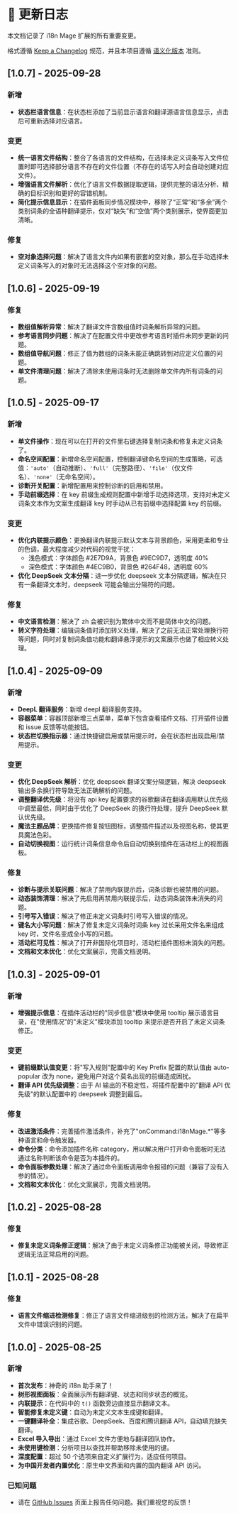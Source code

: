 # 📝 更新日志

本文档记录了 i18n Mage 扩展的所有重要变更。

格式遵循 [Keep a Changelog](https://keepachangelog.com/zh-CN/1.0.0/) 规范，并且本项目遵循 [语义化版本](https://semver.org/lang/zh-CN/) 准则。

## [1.0.7] - 2025-09-28

### 新增
- **状态栏语言信息**：在状态栏添加了当前显示语言和翻译源语言信息显示，点击后可重新选择对应语言。

### 变更
- **统一语言文件结构**：整合了各语言的文件结构，在选择未定义词条写入文件位置时即可选择部分语言不存在的文件位置（不存在的话写入时会自动创建对应文件）。
- **增强语言文件解析**：优化了语言文件数据提取逻辑，提供完整的语法分析、精确的目标识别和更好的容错机制。
- **简化提示信息显示**：在插件面板同步情况模块中，移除了“正常”和“多余”两个类别词条的全语种翻译提示，仅对“缺失”和“空值”两个类别展示，使界面更加清晰。

### 修复
- **空对象选择问题**：解决了语言文件内如果有嵌套的空对象，那么在手动选择未定义词条写入的对象时无法选择这个空对象的问题。

## [1.0.6] - 2025-09-19

### 修复
- **数组值解析异常**：解决了翻译文件含数组值时词条解析异常的问题。
- **参考语言同步问题**：解决了在配置文件中更改参考语言时插件未同步更新的问题。
- **数组值导航问题**：修正了值为数组的词条未能正确跳转到对应定义位置的问题。
- **单文件清理问题**：解决了清除未使用词条时无法删除单文件内所有词条的问题。

## [1.0.5] - 2025-09-17

### 新增
- **单文件操作**：现在可以在打开的文件里右键选择复制词条和修复未定义词条了。
- **命名空间配置**：新增命名空间配置，控制翻译键命名空间的生成策略，可选值：`'auto'`（自动推断）、`'full'`（完整路径）、`'file'`（仅文件名）、`'none'`（无命名空间）。
- **诊断开关配置**：新增配置用来控制诊断的启用和禁用。
- **手动前缀选择**：在 key 前缀生成规则配置中新增手动选择选项，支持对未定义词条文本作为文案生成翻译 key 时手动从已有前缀中选择配置 key 的前缀。

### 变更
- **优化内联提示颜色**：更换翻译内联提示默认文本与背景颜色，采用更柔和专业的色调，最大程度减少对代码的视觉干扰：
  - 浅色模式：字体颜色 #2E7D9A，背景色 #9EC9D7，透明度 40%
  - 深色模式：字体颜色 #4EC9B0，背景色 #264F48，透明度 60%
- **优化 DeepSeek 文本分隔**：进一步优化 deepseek 文本分隔逻辑，解决在只有一条翻译文本时，deepseek 可能会输出分隔符的问题。

### 修复
- **中文语言检测**：解决了 zh 会被识别为繁体中文而不是简体中文的问题。
- **转义字符处理**：编辑词条值时添加转义处理，解决了之前无法正常处理换行符等问题，同时对复制词条值功能和翻译悬浮提示的文案展示也做了相应转义处理。

## [1.0.4] - 2025-09-09

### 新增
- **DeepL 翻译服务**：新增 deepl 翻译服务支持。
- **容器菜单**：容器顶部新增三点菜单，菜单下包含查看插件文档、打开插件设置和 issue 反馈等功能按钮。
- **状态栏切换指示器**：通过快捷键启用或禁用提示时，会在状态栏出现启用/禁用提示。

### 变更
- **优化 DeepSeek 解析**：优化 deepseek 翻译文案分隔逻辑，解决 deepseek 输出多余换行符导致无法正确解析的问题。
- **调整翻译优先级**：将没有 api key 配置要求的谷歌翻译在翻译调用默认优先级中调至最低，同时由于优化了 DeepSeek 的换行符处理，提升 DeepSeek 默认优先级。
- **魔法主题品牌**：更换插件修复按钮图标，调整插件描述以及视图名称，使其更具魔法色彩。
- **自动切换视图**：运行统计词条信息命令后自动切换到插件在活动栏上的视图面板。

### 修复
- **诊断与提示关联问题**：解决了禁用内联提示后，词条诊断也被禁用的问题。
- **动态装饰清理**：解决了先启用再禁用内联提示后，动态词条装饰未消失的问题。
- **引号写入错误**：解决了修正未定义词条时引号写入错误的情况。
- **键名大小写问题**：解决了修复未定义词条时词条 key 过长采用文件名来组成 key 时，文件名变成全小写的问题。
- **活动栏可见性**：解决了打开非国际化项目时，活动栏插件图标未消失的问题。
- **文档和文本优化**：优化文案展示，完善文档说明。

## [1.0.3] - 2025-09-01

### 新增
- **增强提示信息**：在插件活动栏的"同步信息"模块中使用 tooltip 展示语言目录，在"使用情况"的"未定义"模块添加 tooltip 来提示是否开启了未定义词条修正。

### 变更
- **键前缀默认值变更**：将"写入规则"配置中的 Key Prefix 配置的默认值由 auto-popular 改为 none，避免用户对这个莫名出现的前缀造成困扰。
- **翻译 API 优先级调整**：由于 AI 输出的不稳定性，将插件配置中的"翻译 API 优先级"的默认配置中的 deepseek 调整到最后。

### 修复
- **改进激活条件**：完善插件激活条件，补充了"onCommand:i18nMage.*"等多种语言和命令触发器。
- **命令分类**：命令添加插件名称 category，用以解决用户打开命令面板时无法通过名称判断该命令是否为本插件的。
- **命令面板参数处理**：解决了通过命令面板调用命令报错的问题（兼容了没有入参的情况）。
- **文档和文本优化**：优化文案展示，完善文档说明。

## [1.0.2] - 2025-08-28

### 修复
- **修复未定义词条修正逻辑**：解决了由于未定义词条修正功能被关闭，导致修正逻辑无法正常启用的问题。

## [1.0.1] - 2025-08-28

### 修复
- **语言文件缩进检测修复**：修正了语言文件缩进级别的检测方法，解决了在扁平文件中错误识别的问题。

## [1.0.0] - 2025-08-25

### 新增
- **首次发布**：神奇的 i18n 助手来了！
- **树形视图面板**：全面展示所有翻译键、状态和同步状态的概览。
- **内联提示**：在代码中的 `t()` 函数旁边直接显示翻译文本。
- **智能修复未定义键**：自动为未定义文本生成键和翻译。
- **一键翻译补全**：集成谷歌、DeepSeek、百度和腾讯翻译 API，自动填充缺失翻译。
- **Excel 导入导出**：通过 Excel 文件方便地与翻译团队协作。
- **未使用键检测**：分析项目以查找并帮助移除未使用的键。
- **深度配置**：超过 50 个选项来自定义扩展行为，适应任何项目。
- **为中国开发者内置优化**：原生中文界面和内置的国内翻译 API 访问。

### 已知问题
- 请在 [GitHub Issues](https://github.com/baimohui/i18n-mage/issues) 页面上报告任何问题。我们重视您的反馈！